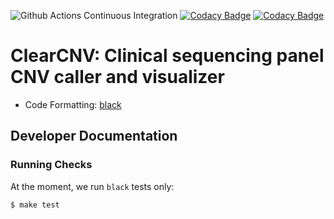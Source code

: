 ![Github Actions Continuous Integration](https://github.com/bihealth/clear-CNV/workflows/ci/badge.svg)
[![Codacy Badge](https://app.codacy.com/project/badge/Coverage/2eaafb57fbb74a46b918e9f58142c880)](https://www.codacy.com?utm_source=github.com&utm_medium=referral&utm_content=bihealth/clear-CNV&utm_campaign=Badge_Coverage)
[![Codacy Badge](https://app.codacy.com/project/badge/Grade/2eaafb57fbb74a46b918e9f58142c880)](https://www.codacy.com?utm_source=github.com&amp;utm_medium=referral&amp;utm_content=bihealth/clear-CNV&amp;utm_campaign=Badge_Grade)

# ClearCNV: Clinical sequencing panel CNV caller and visualizer

- Code Formatting: [black](https://github.com/psf/black)

## Developer Documentation

### Running Checks

At the moment, we run `black` tests only:

```bash
$ make test
```
